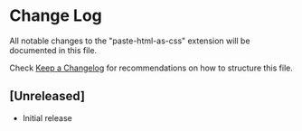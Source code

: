 # Change Log

All notable changes to the "paste-html-as-css" extension will be documented in this file.

Check [Keep a Changelog](http://keepachangelog.com/) for recommendations on how to structure this file.

## [Unreleased]

- Initial release